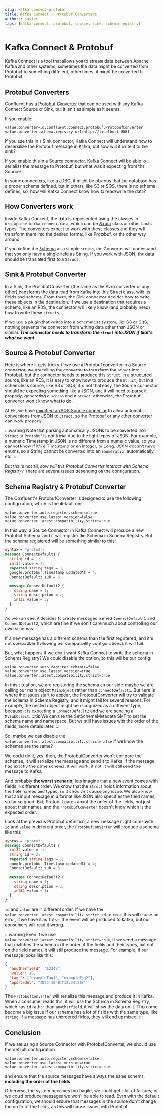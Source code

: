 ```yaml
---
slug: kafka-connect-protobuf
title: Kafka Connect - Protobuf Converters
authors: javier
tags: [kafka-connect, protobuf, source, sink, schema-registry]
---
```


# Kafka Connect & Protobuf

Kafka Connect is a tool that allows you to stream data between Apache Kafka and other systems, 
sometimes the data might be converted from Protobuf to something different, other times, it might be converted to Protobuf.

## Protobuf Converters
Confluent has a [Protobuf Converter](https://docs.confluent.io/platform/current/schema-registry/connect.html#protobuf) 
that can be used with any Kafka Connect Source or Sink, but it isn't as simple as it seems.

If you enable:

```properties
value.converter=io.confluent.connect.protobuf.ProtobufConverter
value.converter.schema.registry.url=http://localhost:8081
```

If you use this in a Sink connector, Kafka Connect will understand how to deserialize the Protobuf message in Kafka, but how will it write it to the sink?

If you enable this in a Source connector, Kafka Connect will be able to serialize the message to Protobuf, but what was it expecting from the Source?

In some connectors, like a JDBC, it might be obvious that the database has a proper schema defined, but in others, like S3 or SQS, there is no schema defined, so, how will Kafka Connect know how to read/write the data?

## How Converters work

Inside Kafka Connect, the data is represented using the classes in `org.apache.kafka.connect.data`, which can be [Struct](https://github.com/a0x8o/kafka/blob/master/connect/api/src/main/java/org/apache/kafka/connect/data/Struct.java) class or other basic types. 
The converters expect to work with these classes and they will transform them into the desired format, like Protobuf, or the other way around.

If you define the [Schema](https://github.com/a0x8o/kafka/blob/master/connect/api/src/main/java/org/apache/kafka/connect/data/Schema.java) as a simple `String`, the Converter will understand that you only have a single field as String. If you work with JSON, the data should be translated first to a `Struct`.

## Sink & Protobuf Converter

In a Sink, the ProtobufConverter (the same as the Avro converter or any other) transforms the data read from Kafka into this [Struct](https://github.com/a0x8o/kafka/blob/master/connect/api/src/main/java/org/apache/kafka/connect/data/Struct.java) class, with its fields and schema.
From there, the Sink connector decides how to write these objects in the destination. If we use a destination that requires a schema, like an RDS, the connector will likely know (and probably need) how to write these `structs`.

If we use a plugin that writes into a schemaless system, like S3 or SQS, nothing prevents the connector from writing data other than JSON or similar. 
***The connector needs to transform the `struct` into JSON if that's what we want***.

## Source & Protobuf Converter
Here is where it gets tricky. If we use a Protobuf converter in a Source connector, we are telling the converter to transform the `Struct` into Protobuf, but the connector needs to produce this `Struct`. 
In a structured source, like an RDS, it is easy to know how to produce the `Struct`, but in a schemaless source, like S3 or SQS, it is not that easy, the Source connector should be expecting something like a JSON, and it will need to parse it properly, generating a `schema` and a `struct`, otherwise, the Protobuf converter won't know what to do.

At EF, we have [modified an SQS Source connector](https://github.com/efcloud/kafka-connect-sqs) to allow automatic conversions from JSON to `Struct`, so the Protobuf or any other converter can work properly.

:::warning
Note that parsing automatically JSONs to be converted into `Struct` or `Protobuf` is not trivial due to the light types of JSON. For example, a numeric Timestamp in JSON is no different from a numeric value, so you cannot know if it's a Timestamp or an Integer, or Long. JSON doesn't have enums, so a String cannot be converted into an `Enumeration` automatically, etc.
:::

But that's not all, *how will this Protobuf Converter interact with Schema Registry?* There are several issues depending on the configuration. 

## Schema Registry & Protobuf Converter

The Confluent's ProtobufConverter is designed to use the following configuration, which is the default one:

```properties
value.converter.auto.register.schemas=true
value.converter.use.latest.version=false
value.converter.latest.compatibility.strict=true
```

In this way, a Source Connector in Kafka Connect will produce a new Protobuf Schema, and it will register the Schema in Schema Registry. 
But the schema registered will be something similar to this:
```protobuf
syntax = "proto3";
message ConnectDefault1 {
  string id = 1;
  int32 value = 2;
  repeated string tags = 3;
  google.protobuf.Timestamp updatedAt = 4;
  ConnectDefault2 sub = 5;

  message ConnectDefault2 {
    string name = 1;
    string description = 2;
    int32 value = 3;
  }
}
```
As we can see, it decides to create messages named `ConnectDefault1` and `ConnectDefault2`, which are fine if we don't care much about controlling our own schemas.

If a new message has a different schema than the first registered, and it's not compatible (following our compatibility configurations), it will fail.


But, what happens if we don't want Kafka Connect to write the schema in Schema Registry? We could disable the option, so this will be our config:

```properties
value.converter.auto.register.schemas=false
value.converter.use.latest.version=true
value.converter.latest.compatibility.strict=true
```

In this situation, we are registering the schema on our side, maybe we are calling our main object `MainObject` rather than `ConnectDefault1`. But here is where the issues start to appear, 
the ProtobufConverter will try to validate the schema in Schema Registry, and it might fail for several reasons. For example, the nested object might be recognized as a different type, because it is expecting a `ConnectDefault2` and we are sending a `MySubObject`.
:::tip
We can use the [SetSchemaMetadata SMT](https://docs.confluent.io/kafka-connectors/transforms/current/setschemametadata.html#set-a-namespace-and-schema-name) to set the schema name and namespace. But we still have issues with the order of the fields, more details later.
:::

So, maybe we can disable the `value.converter.latest.compatibility.strict=false` if we know the schemas are the same? 

We could do it, yes, then, the ProtobufConverter won't compare the schemas, it will serialize the message and send it to Kafka. 
If the message has exactly the same schema, it will work, if not, it will still send the message to Kafka. 

And probably **the worst scenario**, lets imagine that a new event comes with fields in different order. We know that the `Struct` holds information about the field names and types, so it shouldn't cause any issue. We also know that an input message in a format like JSON also specifies the field names, so far so good.
But, Protobuf cares about the order of the fields, not just about their names, and the `ProtobufConverter` doesn't know which is the expected order. 


Look at the previous Protobuf definition, a new message might come with `id` and `value` in different order, the `ProtobufConverter` will produce a schema like this:

```protobuf
syntax = "proto3";
message ConnectDefault1 {
  int32 value = 1;
  string id = 2;
  repeated string tags = 3;
  google.protobuf.Timestamp updatedAt = 4;
  ConnectDefault2 sub = 5;

  message ConnectDefault2 {
    string name = 1;
    string description = 2;
    int32 value = 3;
  }
}
```
`id` and `value` are in different order. If we have the `value.converter.latest.compatibility.strict` set to `true`, this will cause an error, if we have it as `false`, the event will be produced to Kafka, but our consumers will read it wrong.

:::warning
Even if we use `value.converter.latest.compatibility.strict=true`, if we send a message that matches the schema in the order of the fields and their types, but not on the field names, it will still produce the message. For example, if our message looks like this:
```json
{
  "anotherfield": "12345",
  "value": 10,
  "tags": ["exampleTag1", "exampleTag2"],
  "updatedAt": "2023-10-01T12:34:56Z"
}
```
The `ProtobufConverter` will serialize this message and produce it in Kafka. When a consumer reads this, it will use the Schema in Schema Registry, 
which has `id` rather than `anotherfield`, it will show the data on it. 
This come become a big issue if our schema has a lot of fields with the same type, like `string`, 
if a message has unordered fields, they will end up mixed.
:::

## Conclusion

If we are using a Source Connector with ProtobufConverter, we should use the default configuration 
```properties
value.converter.auto.register.schemas=false
value.converter.use.latest.version=true
value.converter.latest.compatibility.strict=true
```
and ensure that the source messages have always the same schema, **including the order of the fields**.

Otherwise, the system becomes too fragile, we could get a lot of failures, or we could produce messages we won't be able to read.
Even with the default configuration, we should ensure that messages in the source don't change the order of the fields, as this will cause issues with Protobuf.









